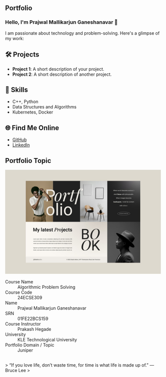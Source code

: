 ## Portfolio

### Hello, I'm Prajwal Mallikarjun Ganeshanavar 👋

I am passionate about technology and problem-solving. Here's a glimpse of my work:

## 🛠️ Projects
- **Project 1**: A short description of your project.
- **Project 2**: A short description of another project.

## 🚀 Skills
- C++, Python
- Data Structures and Algorithms
- Kubernetes, Docker

## 🌐 Find Me Online
- [GitHub](https://github.com/PrajwalMG159)
- [LinkedIn](https://www.linkedin.com/in/prajwal-ganeshanavar-55484126a?utm_source=share&utm_campaign=share_via&utm_content=profile&utm_medium=android_app)

## Portfolio Topic
![Project Screenshot](assets/image.jpg)
<dl>
<dt>Course Name</dt>
<dd>Algorithmic Problem Solving</dd>
<dt>Course Code</dt>
<dd>24ECSE309</dd>
<dt>Name</dt>
<dd>Prajwal Mallikarjun Ganeshanavar</dd>
<dt>SRN</dt>
<dd>01FE22BCS159</dd>
<dt>Course Instructor</dt>
<dd>Prakash Hegade</dd>
<dt>University</dt>
<dd>KLE Technological University</dd>
<dt>Portfolio Domain / Topic</dt>
<dd>Juniper</dd>
</dl>

<br> 
> “If you love life, don’t waste time, for time is what life is made up of.” —Bruce Lee
>
